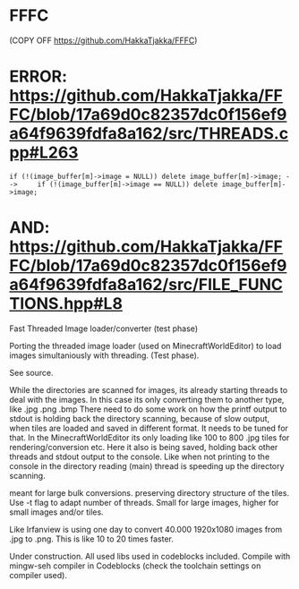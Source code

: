 # FFFC

(COPY OFF https://github.com/HakkaTjakka/FFFC)

# ERROR: https://github.com/HakkaTjakka/FFFC/blob/17a69d0c82357dc0f156ef9a64f9639fdfa8a162/src/THREADS.cpp#L263

    if (!(image_buffer[m]->image = NULL)) delete image_buffer[m]->image; -->     if (!(image_buffer[m]->image == NULL)) delete image_buffer[m]->image;

# AND: https://github.com/HakkaTjakka/FFFC/blob/17a69d0c82357dc0f156ef9a64f9639fdfa8a162/src/FILE_FUNCTIONS.hpp#L8

Fast Threaded Image loader/converter (test phase)

Porting the threaded image loader (used on MinecraftWorldEditor) to load images simultaniously with threading. (Test phase).

See source.

While the directories are scanned for images, its already starting threads to deal with the images.
In this case its only converting them to another type, like .jpg .png .bmp
There need to do some work on how the printf output to stdout is holding back the directory scanning, because of slow output, when tiles are loaded and saved in different format. It needs to be tuned for that. In the MinecraftWorldEditor its only loading like 100 to 800 .jpg tiles for rendering/conversion etc. Here it also is being saved, holding back other threads and stdout output to the console. Like when not printing to the console in the directory reading (main) thread is speeding up the directory scanning.

meant for large bulk conversions. preserving directory structure of the tiles. 
Use -t flag to adapt number of threads. Small for large images, higher for small images and/or tiles.

Like Irfanview is using one day to convert 40.000 1920x1080 images from .jpg to .png.
This is like 10 to 20 times faster.

Under construction. All used libs used in codeblocks included. 
Compile with mingw-seh compiler in Codeblocks (check the toolchain settings on compiler used).
